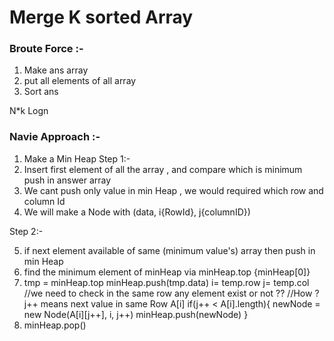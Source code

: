 # Merge K sorted Array 

### Broute Force :-
1. Make ans array
2. put all elements of all array 
3. Sort ans

N*k Logn 

### Navie Approach :- 
1. Make a Min Heap
Step 1:- 
2. Insert first element of all the array , and compare which is minimum push in answer array 
3. We cant push  only value in min Heap , we would required which row and column Id 
4. We will make a Node with (data, i{RowId}, j{columnID})

Step 2:- 

5. if next element available of same (minimum value's) array then push in min Heap 
6. find the minimum element of minHeap via minHeap.top {minHeap[0]}
7. tmp = minHeap.top
    minHeap.push(tmp.data)
    i= temp.row
    j= temp.col
    //we need to check in the same row any element exist or not ??
    //How ? j++ means next value in same Row A[i]
    if(j++ < A[i].length){
        newNode = new Node(A[i][j++], i, j++)
        minHeap.push(newNode)
    }
8. minHeap.pop()



